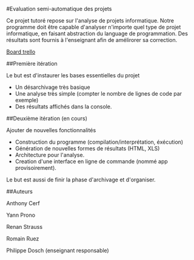 #Evaluation semi-automatique des projets

Ce projet tutoré repose sur l'analyse de projets informatique. Notre programme doit être capable d'analyser n'importe quel type de projet informatique, en faisant abstraction du language de programmation. Des résultats sont fournis à l'enseignant afin de amélirorer sa correction.


[Board trello](https://trello.com/b/iLyY5SLI/evaluation-semi-automatique-des-projets)


##Première itération

Le but est d'instaurer les bases essentielles du projet
* Un désarchivage très basique 
* Une analyse très simple (compter le nombre de lignes de code par exemple)
* Des résultats affichés dans la console.


##Deuxième itération (en cours)

Ajouter de nouvelles fonctionnalités
* Construction du programme (compilation/interprétation, éxécution)
* Génération de nouvelles formes de résultats (HTML, XLS)
* Architecture pour l'analyse.
* Creation d'une interface en ligne de commande (nommé app provisoirement).

Le but est aussi de finir la phase d'archivage et d'organiser.


##Auteurs

Anthony Cerf

Yann Prono

Renan Strauss

Romain Ruez

Philippe Dosch (enseignant responsable)

